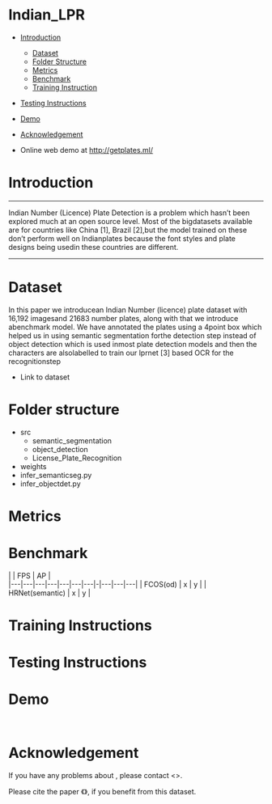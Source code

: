 # Indian_LPR


  - [Introduction](#introduction)
	- [Dataset](#dataset)
	- [Folder Structure](#folder-structure)
	- [Metrics](#metrics)
	- [Benchmark](#benchmark)
	- [Training Instruction](#training-instruction)
  - [Testing Instructions](#testing-instructions)
  - [Demo](#demo)
  - [Acknowledgement](#acknowledgement)
  
 - Online web demo at http://getplates.ml/
  
<a name="introduction"></a>

# Introduction # 

<hr />

Indian Number (Licence) Plate Detection is a problem which hasn’t been explored much at an open source level. Most of the bigdatasets available are for countries like China [1], Brazil [2],but the model trained on these don’t perform well on Indianplates because the font styles and plate designs being usedin these countries are different. 
<hr />

<a name="dataset"></a>

# Dataset # 

In this paper we introducean Indian Number (licence) plate dataset with 16,192 imagesand 21683 number plates, along with that we introduce abenchmark model. We have annotated the plates using a 4point box which helped us in using semantic segmentation forthe detection step instead of object detection which is used inmost plate detection models and then the characters are alsolabelled to train our lprnet [3] based OCR for the recognitionstep

- Link to dataset
  
<a name="folder-structure"></a>
# Folder structure #

- src
  - semantic_segmentation
  - object_detection
  - License_Plate_Recognition
- weights
- infer_semanticseg.py
- infer_objectdet.py

<a name=" metrics"></a>

# Metrics # 

<a name="benchmark"></a>

# Benchmark # 

|                      |    FPS  |    AP  |   
|---|---|---|---|---|---|---|-|---|---|---|
|     FCOS(od)         |    x    |    y   |
|    HRNet(semantic)   |    x    |    y   | 




<a name="training-instructions"></a>

# Training Instructions # 

<a name="testing-instructions"></a>

# Testing Instructions # 

<a name="demo"></a>

# Demo # 

```python infer_objectdet.py --source --ouput_path
```
```python infer_semanticseg.py --source --ouput_path
```
<a name="acknowledgement"></a>

# Acknowledgement # 

If you have any problems about <paper name>, please contact <>.

Please cite the paper 《》, if you benefit from this dataset.